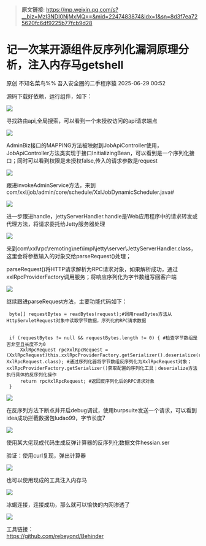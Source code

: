 > **原文链接**: https://mp.weixin.qq.com/s?__biz=MzI3NDI0NjMxMQ==&mid=2247483874&idx=1&sn=8d3f7ea725620fc6df9225b77fcb9d28

#  记一次某开源组件反序列化漏洞原理分析，注入内存马getshell  
原创 不知名菜鸟%%  吾入安全圈的二手程序猿   2025-06-29 00:52  
  
源码下载好依赖，运行组件，如下：  
  
![](https://mmbiz.qpic.cn/mmbiz_png/gHxQN4KeDGrIPeBqIFDczAwgpCeR08ZsXeiaQuQfwVhG39DxfQR4ibhLgvv7zpS6TjV3mbdBS7hF4cApEBBdGqtQ/640?wx_fmt=png&from=appmsg "")  
  
寻找路由api,全局搜索，可以看到一个未授权访问的api请求端点  
  
![](https://mmbiz.qpic.cn/mmbiz_png/gHxQN4KeDGrIPeBqIFDczAwgpCeR08ZsnzD8qEgotCJWYDfJj1ORgDS1M0SuqdtfVJyJBfm5mMAJ25m6pyS2ug/640?wx_fmt=png&from=appmsg "")  
  
AdminBiz接口的MAPPING方法被映射到JobApiController使用，JobApiController方法类实现于接口InitializingBean，可以看到是一个序列化接口；同时可以看到权限是未授权false,传入的请求参数是request  
  
![](https://mmbiz.qpic.cn/mmbiz_png/gHxQN4KeDGrIPeBqIFDczAwgpCeR08Zssia2QMjiceQ5vuF4IUYrR3FkA4yCE1JNictFtyyDZnNScJIhBicx5akk4g/640?wx_fmt=png&from=appmsg "")  
  
跟进invokeAdminService方法，来到com/xxl/job/admin/core/schedule/XxlJobDynamicScheduler.java#  
  
![](https://mmbiz.qpic.cn/mmbiz_png/gHxQN4KeDGrIPeBqIFDczAwgpCeR08ZsUW9uIZUHKDjHVmFckibIlQiaI49CQmhYcP1BL3PJd4a1eq8x3XseGMKw/640?wx_fmt=png&from=appmsg "")  
  
进一步跟进handle，jettyServerHandler.handle是Web应用程序中的请求转发或代理方法，将请求委托给Jetty服务器处理  
  
![](https://mmbiz.qpic.cn/mmbiz_png/gHxQN4KeDGrIPeBqIFDczAwgpCeR08Zs18SOHJSs19eibJsFMKez1gqcibyd6DXYV8Wl6as7R5gPsibafTnIQdBwA/640?wx_fmt=png&from=appmsg "")  
  
来到com\xxl\rpc\remoting\net\impl\jetty\server\JettyServerHandler.class，这里会将参数输入的对象交给parseRequest()处理；  
  
parseRequest()将HTTP请求解析为RPC请求对象，如果解析成功，通过xxlRpcProviderFactory调用服务；将响应序列化为字节数组写回客户端  
  
![](https://mmbiz.qpic.cn/mmbiz_png/gHxQN4KeDGrIPeBqIFDczAwgpCeR08ZsP7MqB7SzW6IcKibctp1pIWnJ0CJ1SdyPL2iahCm93vLIhUBLn0qne1hQ/640?wx_fmt=png&from=appmsg "")  
  
继续跟进parseRequest方法，主要功能代码如下：  
  

```
 byte[] requestBytes = readBytes(request);#调用readBytes方法从HttpServletRequest对象中读取字节数据，序列化的RPC请求数据


 if (requestBytes != null && requestBytes.length != 0) { #检查字节数组是否非空且长度不为0
     XxlRpcRequest rpcXxlRpcRequest = (XxlRpcRequest)this.xxlRpcProviderFactory.getSerializer().deserialize(requestBytes, XxlRpcRequest.class); #通过序列化器将字节数组反序列化为XxlRpcRequest对象；xxlRpcProviderFactory.getSerializer()获取配置的序列化工具；deserialize方法执行具体的反序列化操作
     return rpcXxlRpcRequest; #返回反序列化后的RPC请求对象
 }
```

  
  
![](https://mmbiz.qpic.cn/mmbiz_png/gHxQN4KeDGrIPeBqIFDczAwgpCeR08Zs3vRjDksTlc3NmLRmibkzSYzIpW7KZibPiczDaRAx9eGiauPPNUmGTdicpjw/640?wx_fmt=png&from=appmsg "")  
  
在反序列方法下断点并开启debug调试，使用burpsuite发送一个请求，可以看到idea成功拦截数据包ludao99，字节长度7  
  
![](https://mmbiz.qpic.cn/mmbiz_png/gHxQN4KeDGrIPeBqIFDczAwgpCeR08ZslRiaVqWTJFzdl1qze4VuY8gDZyFO7FQ6vyAazfyWz9NAe3WV6lIaPDg/640?wx_fmt=png&from=appmsg "")  
  
使用某大佬现成代码生成反弹计算器的反序列化数据文件hessian.ser  
  
验证：使用curl复现，弹出计算器  
  
![](https://mmbiz.qpic.cn/mmbiz_png/gHxQN4KeDGrIPeBqIFDczAwgpCeR08ZsIBBibVjEJHacAREncJGeiaZvkiadj50OKJ0wSz4ErjwMMAyCbPGczS6Qg/640?wx_fmt=png&from=appmsg "")  
  
也可以使用现成的工具注入内存马  
  
![](https://mmbiz.qpic.cn/mmbiz_png/gHxQN4KeDGrIPeBqIFDczAwgpCeR08Zsmc3y1NWRSuG3XBCKx8JQOpPV8OLvDGGx90b2QTtOTOXj8sWLsf1HaQ/640?wx_fmt=png&from=appmsg "")  
  
冰蝎连接，连接成功，那么就可以愉快的内网渗透了  
  
![](https://mmbiz.qpic.cn/mmbiz_png/gHxQN4KeDGrIPeBqIFDczAwgpCeR08ZsYFT5bpbaYrqescHloiam4fKSS2icIWvsW5MnVKfibkMFN2LuZU87Fhp0Q/640?wx_fmt=png&from=appmsg "")  
  
工具链接：  
https://github.com/rebeyond/Behinder  
  

